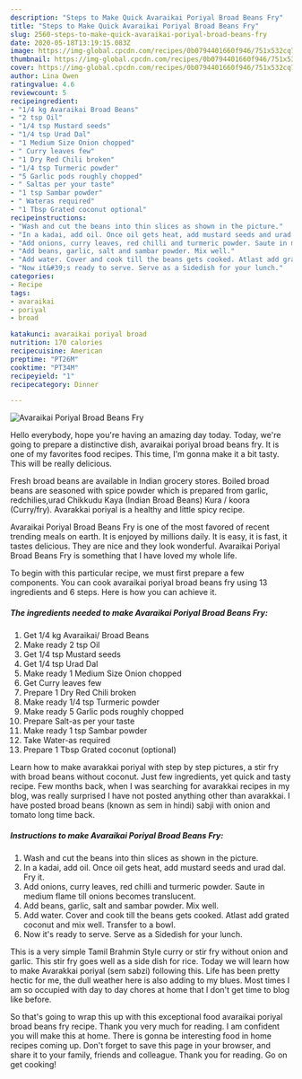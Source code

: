 ```yaml
---
description: "Steps to Make Quick Avaraikai Poriyal Broad Beans Fry"
title: "Steps to Make Quick Avaraikai Poriyal Broad Beans Fry"
slug: 2560-steps-to-make-quick-avaraikai-poriyal-broad-beans-fry
date: 2020-05-18T13:19:15.083Z
image: https://img-global.cpcdn.com/recipes/0b0794401660f946/751x532cq70/avaraikai-poriyal-broad-beans-fry-recipe-main-photo.jpg
thumbnail: https://img-global.cpcdn.com/recipes/0b0794401660f946/751x532cq70/avaraikai-poriyal-broad-beans-fry-recipe-main-photo.jpg
cover: https://img-global.cpcdn.com/recipes/0b0794401660f946/751x532cq70/avaraikai-poriyal-broad-beans-fry-recipe-main-photo.jpg
author: Lina Owen
ratingvalue: 4.6
reviewcount: 5
recipeingredient:
- "1/4 kg Avaraikai Broad Beans"
- "2 tsp Oil"
- "1/4 tsp Mustard seeds"
- "1/4 tsp Urad Dal"
- "1 Medium Size Onion chopped"
- " Curry leaves few"
- "1 Dry Red Chili broken"
- "1/4 tsp Turmeric powder"
- "5 Garlic pods roughly chopped"
- " Saltas per your taste"
- "1 tsp Sambar powder"
- " Wateras required"
- "1 Tbsp Grated coconut optional"
recipeinstructions:
- "Wash and cut the beans into thin slices as shown in the picture."
- "In a kadai, add oil. Once oil gets heat, add mustard seeds and urad dal. Fry it."
- "Add onions, curry leaves, red chilli and turmeric powder. Saute in medium flame till onions becomes translucent."
- "Add beans, garlic, salt and sambar powder. Mix well."
- "Add water. Cover and cook till the beans gets cooked. Atlast add grated coconut and mix well. Transfer to a bowl."
- "Now it&#39;s ready to serve. Serve as a Sidedish for your lunch."
categories:
- Recipe
tags:
- avaraikai
- poriyal
- broad

katakunci: avaraikai poriyal broad 
nutrition: 170 calories
recipecuisine: American
preptime: "PT26M"
cooktime: "PT34M"
recipeyield: "1"
recipecategory: Dinner

---
```



![Avaraikai Poriyal Broad Beans Fry](https://img-global.cpcdn.com/recipes/0b0794401660f946/751x532cq70/avaraikai-poriyal-broad-beans-fry-recipe-main-photo.jpg)

Hello everybody, hope you're having an amazing day today. Today, we're going to prepare a distinctive dish, avaraikai poriyal broad beans fry. It is one of my favorites food recipes. This time, I'm gonna make it a bit tasty. This will be really delicious.

Fresh broad beans are available in Indian grocery stores. Boiled broad beans are seasoned with spice powder which is prepared from garlic, redchilies,urad Chikkudu Kaya (Indian Broad Beans) Kura / koora (Curry/fry). Avarakkai poriyal is a healthy and little spicy recipe.

Avaraikai Poriyal Broad Beans Fry is one of the most favored of recent trending meals on earth. It is enjoyed by millions daily. It is easy, it is fast, it tastes delicious. They are nice and they look wonderful. Avaraikai Poriyal Broad Beans Fry is something that I have loved my whole life.


To begin with this particular recipe, we must first prepare a few components. You can cook avaraikai poriyal broad beans fry using 13 ingredients and 6 steps. Here is how you can achieve it.

<!--inarticleads1-->

##### The ingredients needed to make Avaraikai Poriyal Broad Beans Fry:

1. Get 1/4 kg Avaraikai/ Broad Beans
1. Make ready 2 tsp Oil
1. Get 1/4 tsp Mustard seeds
1. Get 1/4 tsp Urad Dal
1. Make ready 1 Medium Size Onion chopped
1. Get  Curry leaves few
1. Prepare 1 Dry Red Chili broken
1. Make ready 1/4 tsp Turmeric powder
1. Make ready 5 Garlic pods roughly chopped
1. Prepare  Salt-as per your taste
1. Make ready 1 tsp Sambar powder
1. Take  Water-as required
1. Prepare 1 Tbsp Grated coconut (optional)


Learn how to make avarakkai poriyal with step by step pictures, a stir fry with broad beans without coconut. Just few ingredients, yet quick and tasty recipe. Few months back, when I was searching for avarakkai recipes in my blog, was really surprised I have not posted anything other than avarakkai. I have posted broad beans (known as sem in hindi) sabji with onion and tomato long time back. 

<!--inarticleads2-->

##### Instructions to make Avaraikai Poriyal Broad Beans Fry:

1. Wash and cut the beans into thin slices as shown in the picture.
1. In a kadai, add oil. Once oil gets heat, add mustard seeds and urad dal. Fry it.
1. Add onions, curry leaves, red chilli and turmeric powder. Saute in medium flame till onions becomes translucent.
1. Add beans, garlic, salt and sambar powder. Mix well.
1. Add water. Cover and cook till the beans gets cooked. Atlast add grated coconut and mix well. Transfer to a bowl.
1. Now it&#39;s ready to serve. Serve as a Sidedish for your lunch.


This is a very simple Tamil Brahmin Style curry or stir fry without onion and garlic. This stir fry goes well as a side dish for rice. Today we will learn how to make Avarakkai poriyal (sem sabzi) following this. Life has been pretty hectic for me, the dull weather here is also adding to my blues. Most times I am so occupied with day to day chores at home that I don&#39;t get time to blog like before. 

So that's going to wrap this up with this exceptional food avaraikai poriyal broad beans fry recipe. Thank you very much for reading. I am confident you will make this at home. There is gonna be interesting food in home recipes coming up. Don't forget to save this page in your browser, and share it to your family, friends and colleague. Thank you for reading. Go on get cooking!
